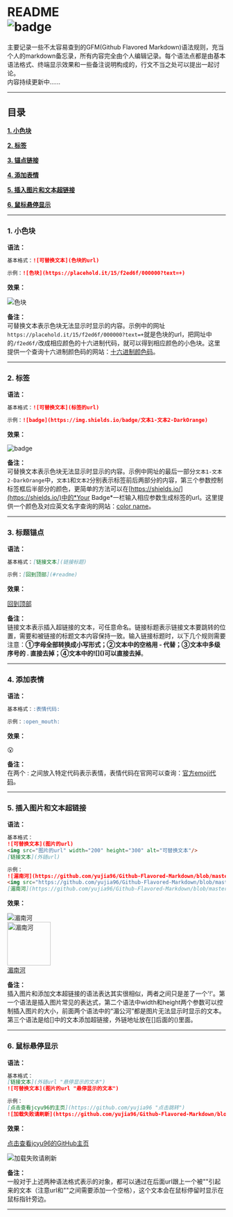 README  
![badge](https://img.shields.io/badge/%C2%A9-jcyu96-DarkOrange "作者")
====
主要记录一些不太容易查到的GFM(Github Flavored Markdown)语法规则，充当个人的markdown备忘录，所有内容完全由个人编辑记录。每个语法点都是由基本语法格式、终端显示效果和一些备注说明构成的，行文不当之处可以提出一起讨论。  
内容持续更新中......  
***
## 目录  
[**1. 小色块**](#1-小色块)  

[**2. 标签**](#2-标签)  

[**3. 锚点链接**](#3-标题锚点)  

[**4. 添加表情**](#4-添加表情)  

[**5. 插入图片和文本超链接**](#5-插入图片和文本超链接)  

[**6. 鼠标悬停显示**](#6-鼠标悬停显示)  

***
### 1. 小色块
**语法：**  
```markdown
基本格式：![可替换文本](色块的url)  

示例：![色块](https://placehold.it/15/f2ed6f/000000?text=+)
```
**效果：**  

![色块](https://placehold.it/15/f2ed6f/000000?text=+)  

**备注：**  
可替换文本表示色块无法显示时显示的内容。示例中的网址`https://placehold.it/15/f2ed6f/000000?text=+`就是色块的url，把网址中的`/f2ed6f/`改成相应颜色的十六进制代码，就可以得到相应颜色的小色块。这里提供一个查询十六进制颜色码的网站：[十六进制颜色码](http://www.peise.net/tools/web/ "点击跳转")。
***
### 2. 标签
**语法：**  
```markdown
基本格式：![可替换文本](标签的url)  

示例：![badge](https://img.shields.io/badge/文本1-文本2-DarkOrange)
```
**效果：**  

![badge](https://img.shields.io/badge/文本1-文本2-DarkOrange "标签")  

**备注：**  
可替换文本表示色块无法显示时显示的内容。示例中网址的最后一部分`文本1-文本2-DarkOrange`中，`文本1`和`文本2`分别表示标签前后两部分的内容，第三个参数控制标签框后半部分的颜色，更简单的方法可以在[https://shields.io/](https://shields.io/)中的*Your Badge*一栏输入相应参数生成标签的url。这里提供一个颜色及对应英文名字查询的网站：[color name](https://html-color-codes.info/color-names/)。
***
### 3. 标题锚点
**语法：**  
```markdown
基本格式：[链接文本](链接标题)  

示例：[回到顶部](#readme)
```
**效果：**  

[回到顶部](#readme "回到顶部")  

**备注：**  
链接文本表示插入超链接的文本，可任意命名。链接标题表示链接文本要跳转的位置，需要和被链接的标题文本内容保持一致。输入链接标题时，以下几个规则需要注意：**①字母全部转换成小写形式；②文本中的空格用 - 代替；③文本中多级序号的 . 直接去掉；④文本中的\!\[\]\(\)可以直接去掉**。
***
### 4. 添加表情
**语法：**  
```markdown
基本格式：:表情代码:  

示例：:open_mouth:
```
**效果：**  

:open_mouth:  

**备注：**  
在两个 : 之间放入特定代码表示表情，表情代码在官网可以查询：[官方emoji代码](https://www.webfx.com/tools/emoji-cheat-sheet/)。
***
### 5. 插入图片和文本超链接
**语法：**  
```markdown
基本格式：  
![可替换文本](图片的url)  
<img src="图片的url" width="200" height="300" alt="可替换文本"/>  
[链接文本](外链url)  

示例：  
![湄南河](https://github.com/yujia96/Github-Flavored-Markdown/blob/master/Examples/%E6%B9%84%E5%8D%97%E6%B2%B3.jpg)
<img src="https://github.com/yujia96/Github-Flavored-Markdown/blob/master/Examples/%E6%B9%84%E5%8D%97%E6%B2%B3.jpg" width="200" height="400" alt="湄南河"/>
[湄南河](https://github.com/yujia96/Github-Flavored-Markdown/blob/master/Examples/%E6%B9%84%E5%8D%97%E6%B2%B3.jpg)
```
**效果：**  

![湄南河](https://github.com/yujia96/Github-Flavored-Markdown/blob/master/Examples/%E6%B9%84%E5%8D%97%E6%B2%B3.jpg)  
<img src="https://github.com/yujia96/Github-Flavored-Markdown/blob/master/Examples/%E6%B9%84%E5%8D%97%E6%B2%B3.jpg" width="100" height="100" alt="湄南河"/>  
[湄南河](https://github.com/yujia96/Github-Flavored-Markdown/blob/master/Examples/%E6%B9%84%E5%8D%97%E6%B2%B3.jpg)  

**备注：**  
插入图片和添加文本超链接的语法表达其实很相似，两者之间只是差了一个'!'。第一个语法是插入图片常见的表达式，第二个语法中width和height两个参数可以控制插入图片的大小，前面两个语法中的“湄公河”都是图片无法显示时显示的文本。第三个语法是给[]中的文本添加超链接，外链地址放在[]后面的()里面。
***
### 6. 鼠标悬停显示
**语法：**  
```markdown
基本格式：  
[链接文本](外链url "悬停显示的文本")  
![可替换文本](图片的url "悬停显示的文本")  

示例：  
[点击查看jcyu96的主页](https://github.com/yujia96 "点击跳转")  
![加载失败请刷新](https://github.com/yujia96/Github-Flavored-Markdown/blob/master/Examples/%E6%B9%84%E5%8D%97%E6%B2%B3.jpg "这是湄南河") 
```
**效果：**  

[点击查看jcyu96的GitHub主页](https://github.com/yujia96 "点击跳转")  

![加载失败请刷新](https://github.com/yujia96/Github-Flavored-Markdown/blob/master/Examples/%E6%B9%84%E5%8D%97%E6%B2%B3.jpg "这是湄南河")  

**备注：**  
一般对于上述两种语法格式表示的对象，都可以通过在后面url跟上一个被""引起来的文本（注意url和""之间需要添加一个空格），这个文本会在鼠标停留时显示在鼠标指针旁边。
***
